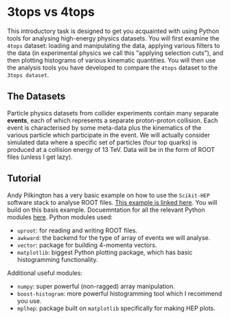 # 3tops vs 4tops

This introductory task is designed to get you acquainted with using Python tools for analysing high-energy physics datasets.
You will first examine the `4tops` dataset: loading and manipulating the data, applying various filters to the data (in experimental physics we call this "applying selection cuts"), and then plotting histograms of various kinematic quantities.
You will then use the analysis tools you have developed to compare the `4tops` dataset to the `3tops dataset`.

## The Datasets
Particle physics datasets from collider experiments contain many separate **events**, each of which represents a separate proton-proton collision. 
Each event is characterised by some meta-data plus the kinematics of the various particle which participate in the event.
We will actually consider simulated data where a specific set of particles (four top quarks) is produced at a collision energy of 13 TeV.
Data will be in the form of ROOT files (unless I get lazy).

## Tutorial 
Andy Pilkington has a very basic example on how to use the `Scikit-HEP` software stack to analyse ROOT files. 
[This example is linked here](https://github.com/heppilko/ParticlePhysics-simulation-and-analysis/blob/main/Examples/analysis_python.ipynb).
You will build on this basis example.
Docuemntation for all the relevant Python modules [here](https://scikit-hep.org/).
Python modules used:
* `uproot`: for reading and writing ROOT files.
* `awkward`: the backend for the type of array of events we will analyse.
* `vector`: package for building 4-momenta vectors.
* `matplotlib`: biggest Python plotting package, which has basic histogramming functionality.


Additional useful modules:
* `numpy`: super powerful (non-ragged) array manipulation.
* `boost-histogram`: more powerful histogramming tool which I recommend you use.
* `mplhep`: package built on `matplotlib` specifically for making HEP plots.


